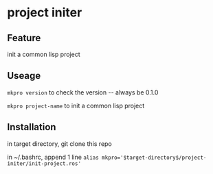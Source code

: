 # project initer

## Feature

init a common lisp project

## Useage

`mkpro version` to check the version -- always be 0.1.0

`mkpro project-name` to init a common lisp project

## Installation

in target directory, git clone this repo

in ~/.bashrc, append 1 line `alias mkpro='$target-directory$/project-initer/init-project.ros'`
